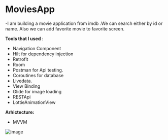 # MoviesApp

-I am building a movie application from imdb .We can search either by id or name.
Also we can add favorite movie to favorite screen.

**Tools that I used** :

- Navigation Component
- Hilt for dependency injection
- Retrofit 
- Room
- Postman for Api testing.
- Coroutines for database
- Livedata.
- View Binding
- Glide for image loading
- RESTApi
- LottieAnimationView

**Arhictecture:**

- MVVM


![image](https://user-images.githubusercontent.com/64928807/214915440-19b05d55-d25d-415e-a400-1af0122d3857.png)


